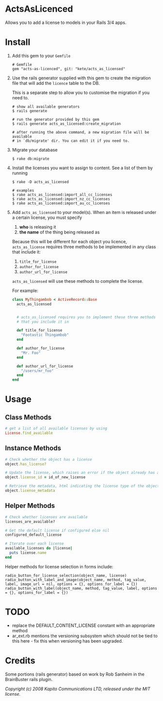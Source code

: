 # ActsAsLicenced

Allows you to add a license to models in your Rails 3/4 apps.

# Install

1. Add this gem to your `Gemfile`
    ```
    # Gemfile
    gem "acts-as-licenced", git: "kete/acts_as_licensed"
    ```
2. Use the rails generator supplied with this gem to create the migration file that will add the `licence` table to the DB.

    This is a separate step to allow you to customise the migration if you need to.
    ```
    # show all available generators
    $ rails generate

    # run the generator provided by this gem
    $ rails generate acts_as_licensed:create_migration

    # after running the above command, a new migration file will be available 
    # in `db/migrate' dir. You can edit it if you need to.
    ```

3. Migrate your database
    ```
    $ rake db:migrate
    ```

4. Install the licenses you want to assign to content. See a list of them by running
    ```
    $ rake -D acts_as_licensed

    # examples
    $ rake acts_as_licensed:import_all_cc_licenses
    $ rake acts_as_licensed:import_nz_cc_licenses
    $ rake acts_as_licensed:import_au_cc_licenses
    ```

5. Add `acts_as_licensed` to your model(s).
    When an item is released under a certain license, you must specify

    1. **who** is releasing it
    2. **the name** of the thing being released as

    Because this will be different for each object you licence, `acts_as_license` requires three methods to be implemented in any class that include it:

    1. `title_for_license`
    2. `author_for_license`
    3. `author_url_for_license`

    `acts_as_licensed` will use these methods to complete the license.



    For example:
    ```ruby
    class MyThingambob < ActiveRecord::Base
      acts_as_licensed


      # acts_as_licensed requires you to implement these three methods in any model
      # that you include it in

      def title_for_license
        "Footastic Thingambob"
      end

      def author_for_license
        "Mr. Foo"
      end

      def author_url_for_license
        "/users/mr_foo"
      end
    end
    ```

# Usage

## Class Methods

```ruby
# get a list of all available licenses by using
License.find_available
```

## Instance Methods

```ruby
# Check whether the object has a license
object.has_license?

# Update the license, which raises an error if the object already has a license
object.license_id = id_of_new_license

# Retrieve the metadata, html indicating the license type of the object
object.license_metadata
```

## Helper Methods

```ruby
# Check whether licenses are available
licenses_are_available?  

# Get the default license if configured else nil
configured_default_license 

# Iterate over each license
available_licenses do |license|
  puts license.name
end
```

Helper methods for license selection in forms include:

```
radio_button_for_license_selection(object_name, license)
radio_button_with_label_and_image(object_name, method, tag_value, label, image_url = nil, options = {}, options_for_label = {})
radio_button_with_label(object_name, method, tag_value, label, options = {}, options_for_label = {})
```

# TODO

* replace the DEFAULT_CONTENT_LICENSE constant with an appropriate method
* ar_ext.rb mentions the versioning subsystem which should not be tied to this here - fix this when versioning has been upgraded.

# Credits

Some portions (rails generator) based on work by Rob Sanheim in the BrainBuster rails plugin.

*Copyright (c) 2008 Kapito Communications LTD, released under the MIT license.*